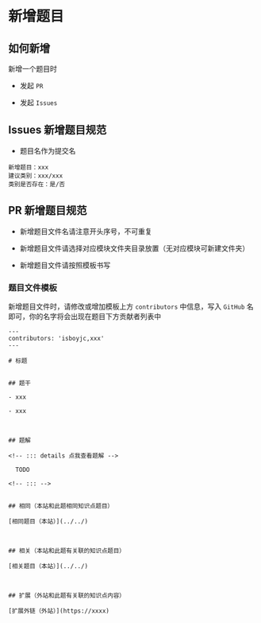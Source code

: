 # 新增题目


## 如何新增

新增一个题目时

- 发起 `PR`

- 发起 `Issues`

## Issues 新增题目规范

- 题目名作为提交名

```
新增题目：xxx
建议类别：xxx/xxx
类别是否存在：是/否

```

## PR 新增题目规范

- 新增题目文件名请注意开头序号，不可重复

- 新增题目文件请选择对应模块文件夹目录放置（无对应模块可新建文件夹）

- 新增题目文件请按照模板书写


### 题目文件模板

新增题目文件时，请修改或增加模板上方 `contributors` 中信息，写入 `GitHub` 名即可，你的名字将会出现在题目下方贡献者列表中

```
---
contributors: 'isboyjc,xxx'
---

# 标题


## 题干

- xxx

- xxx



## 题解

<!-- ::: details 点我查看题解 -->

  TODO

<!-- ::: -->


## 相同（本站和此题相同知识点题目）

[相同题目（本站）](../../)



## 相关（本站和此题有关联的知识点题目）

[相关题目（本站）](../../)



## 扩展（外站和此题有关联的知识点内容）

[扩展外链（外站）](https://xxxx)

```